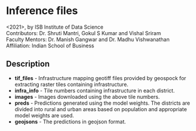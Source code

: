 # Inference files

<2021>, by ISB Institute of Data Science  
Contributors: Dr. Shruti Mantri, Gokul S Kumar and Vishal Sriram  
Faculty Mentors: Dr. Manish Gangwar and Dr. Madhu Vishwanathan  
Affiliation: Indian School of Business  

## Description
- **tif_files** - Infrastructure mapping geotiff files provided by geospock for extracting raster tiles containing infrastructure.
- **infra_info** - Tile numbers containing infrastructure in each district.
- **images** - Images downloaded using the above tile numbers.
- **preds** - Predictions generated using the model weights. The districts are divided into rural and urban areas based on population and appropriate model weights are used.
- **geojsons** - The predictions in geojson format.
